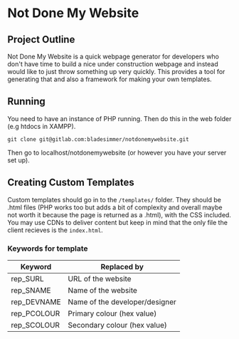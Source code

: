 # Not Done My Website

## Project Outline
Not Done My Website is a quick webpage generator for developers who don't have time to build a nice under construction webpage and instead would like to just throw something up very quickly. This provides a tool for generating that and also a framework for making your own templates.

## Running
You need to have an instance of PHP running. Then do this in the web folder (e.g htdocs in XAMPP).
```
git clone git@gitlab.com:bladesimmer/notdonemywebsite.git
```
Then go to localhost/notdonemywebsite (or however you have your server set up).

## Creating Custom Templates
Custom templates should go in to the `/templates/` folder. They should be .html files (PHP works too but adds a bit of complexity and overall maybe not worth it because the page is returned as a .html), with the CSS included. You may use CDNs to deliver content but keep in mind that the only file the client recieves is the `index.html`.

### Keywords for template

| Keyword | Replaced by |
|---|---|
| rep_SURL | URL of the website |
| rep_SNAME | Name of the website |
| rep_DEVNAME | Name of the developer/designer |
| rep_PCOLOUR | Primary colour (hex value)|
| rep_SCOLOUR | Secondary colour (hex value) |